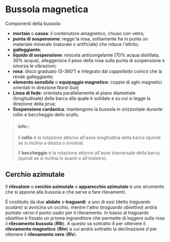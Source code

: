 # Bussola magnetica

Componenti della bussola:
- **mortaio** o **cassa**:
    il contenutore amagnetico, chiuso con vetro;
- **punta di sospensione**: regge la rosa, solitamente ha in punta un materiale minerale (naturale o artificiale)
    che riduce l'attrito;
- **galleggiante**;
- **liquido di sospensione**: 
    miscela anticongelante (70% acqua distillata, 30% acqua), alleggerisce il peso della
    rosa sulla punta di sospensione e smorza le vibrazioni;
- **rosa**: disco graduato (0-360°) e integrato dal *cappelletto conico* che la rende galleggiante;
- **elemento sensibile** o **equipaggio magnetico**: coppie di aghi magnetici orientati in direzione Nord-Sud;
- **Linea di fede**: orientata parallelamente al piano diametrale (longitudinale) della barca alla quale è solidale
    e su cui si legge la direzione della prua;
- **Sospensione cardanica**: mantengono la bussola in orizzontale durante rollio e beccheggio dello scafo;

> #### info::
>
> Il **rollio** è la rotazione attorno all'asse longitudina della barca
> (quindi se si inclina a destra o sinistra).
>
> Il **beccheggio** è la rotazione attorno all'asse trasversale della barca
> (quindi se si inclina in avanti o all'indietro).

## Cerchio azimutale

Il **rilevatore** o **cerchio azimutale** o **apparecchio azimutale** è uno strumento che si appone alla
bussola e che serve a fare rilevamenti.

È costituito da due **alidate** o **traguardi**: a uno di essi (detto *traguardo oculare*) si avvicina un occhio,
mentre l'altro (*traguardo obiettivo*) andrà puntato verso il punto usato per il rilevamento. 
In basso al traguardo obiettivo è fissato un prisma ingranditore che permette di leggere sulla rosa il
**rilevamento bussola** (***Rlb***). A questo va sottratto &delta; per ottenere il **rilevamento magnetico**
 (***Rlm***) a cui andrà sottratto la declinazione *d* per ottenere il **rilevamento vero** (***Rlv***).

